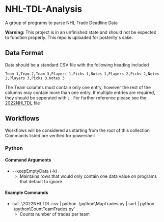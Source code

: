 # NHL-TDL-Analysis
A group of programs to parse NHL Trade Deadline Data

**Warning:** This project is in an unfinished state and should not be expected to function properly. This repo is uploaded for posterity's sake.

## Data Format
Data should be a standard CSV file with the following heading included
```csv
Team 1,Team 2,Team 3,Players 1,Picks 1,Notes 1,Players 2,Picks 2,Notes 2,Players 3,Picks 3,Notes 3
```
The Team columns must contain only one entry, however the rest of the columns may contain more than one entry. If multiple entries are required, they should be seperated with `; `
For further reference please see the [2022NHLTDL](./2022NHLTDL.csv) file

## Workflows
Workflows will be considered as starting from the root of this collection
Commands listed are verified for powershell
### Python
#### Command Arguments
- --keepEmptyData (-k)
  - Maintains rows that would only contain one data value on programs that default to ignore
#### Example Commands
- cat .\2022NHLTDL.csv | python .\python\MapTrades.py | sort | python .\python\CountTeamTrades.py`
  - Counts number of trades per team